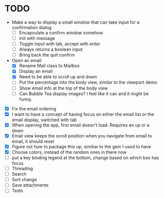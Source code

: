 # TODO
- Make a way to display a small window that can take input for a confirmation dialog
  - [ ] Encapsulate a confirm window somehow
  - [ ] Init with message
  - [ ] Toggle input with tab, accept with enter
  - [ ] Always returns a boolean input
  - [ ] Bring back the quit confirm
- Open an email
  - [x] Rename Mail class to Mailbox
  - [x] Display an email
  - [x] Need to be able to scroll up and down
  - [ ] Put the percentage into the body view, similar to the viewport demo
  - [ ] Show email info at the top of the body view
  - [ ] Can Bubble Tea display images? I feel like it can and it might be funny.
- [x] Fix the email ordering
- [x] I want to have a concept of having focus on either the email list or the email display, switched with tab
- [x] When opening the app, first email doesn't load. Requires an up or a down
- [x] Email view keeps the scroll position when you navigate from email to email, it should reset
- [x] Figure out how to package this up, similiar to the gem I used to have
- [x] Choose colors, instead of the random ones in there now
- [ ] put a key binding legend at the bottom, change based on which box has focus
- [ ] Threading
- [ ] Search
- [ ] Sort change
- [ ] Save attachments
- [ ] Tests

